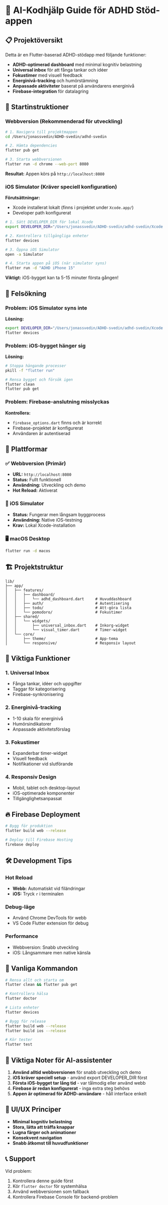 # 🤖 AI-Kodhjälp Guide för ADHD Stöd-appen

## 📋 Projektöversikt

Detta är en Flutter-baserad ADHD-stödapp med följande funktioner:
- **ADHD-optimerad dashboard** med minimal kognitiv belastning
- **Universal inbox** för att fånga tankar och idéer
- **Fokustimer** med visuell feedback
- **Energinivå-tracking** och humörstämning
- **Anpassade aktiviteter** baserat på användarens energinivå
- **Firebase-integration** för datalagring

## 🚀 Startinstruktioner

### Webbversion (Rekommenderad för utveckling)
```bash
# 1. Navigera till projektmappen
cd /Users/jonassvedin/ADHD-svedin/adhd-svedin

# 2. Hämta dependencies
flutter pub get

# 3. Starta webbversionen
flutter run -d chrome --web-port 8080
```

**Resultat:** Appen körs på `http://localhost:8080`

### iOS Simulator (Kräver speciell konfiguration)

**Förutsättningar:**
- Xcode installerat lokalt (finns i projektet under `Xcode.app/`)
- Developer path konfigurerat

```bash
# 1. Sätt DEVELOPER_DIR för lokal Xcode
export DEVELOPER_DIR="/Users/jonassvedin/ADHD-svedin/adhd-svedin/Xcode.app/Contents/Developer"

# 2. Kontrollera tillgängliga enheter
flutter devices

# 3. Öppna iOS Simulator
open -a Simulator

# 4. Starta appen på iOS (när simulator syns)
flutter run -d "ADHD iPhone 15"
```

**Viktigt:** iOS-bygget kan ta 5-15 minuter första gången!

## 🔧 Felsökning

### Problem: iOS Simulator syns inte
**Lösning:**
```bash
export DEVELOPER_DIR="/Users/jonassvedin/ADHD-svedin/adhd-svedin/Xcode.app/Contents/Developer"
flutter devices
```

### Problem: iOS-bygget hänger sig
**Lösning:**
```bash
# Stoppa hängande processer
pkill -f "flutter run"

# Rensa bygget och försök igen
flutter clean
flutter pub get
```

### Problem: Firebase-anslutning misslyckas
**Kontrollera:**
- `firebase_options.dart` finns och är korrekt
- Firebase-projektet är konfigurerat
- Användaren är autentiserad

## 📱 Plattformar

### ✅ Webbversion (Primär)
- **URL:** `http://localhost:8080`
- **Status:** Fullt funktionell
- **Användning:** Utveckling och demo
- **Hot Reload:** Aktiverat

### 📱 iOS Simulator
- **Status:** Fungerar men långsam byggprocess
- **Användning:** Native iOS-testning
- **Krav:** Lokal Xcode-installation

### 🖥️ macOS Desktop
```bash
flutter run -d macos
```

## 🏗️ Projektstruktur

```
lib/
├── app/
│   ├── features/
│   │   ├── dashboard/
│   │   │   └── adhd_dashboard.dart     # Huvuddashboard
│   │   ├── auth/                       # Autentisering
│   │   ├── todo/                       # Att-göra lista
│   │   └── pomodoro/                   # Fokustimer
│   ├── shared/
│   │   └── widgets/
│   │       ├── universal_inbox.dart    # Inkorg-widget
│   │       └── visual_timer.dart       # Timer-widget
│   └── core/
│       ├── theme/                      # App-tema
│       └── responsive/                 # Responsiv layout
```

## 🎯 Viktiga Funktioner

### 1. Universal Inbox
- Fånga tankar, idéer och uppgifter
- Taggar för kategorisering
- Firebase-synkronisering

### 2. Energinivå-tracking
- 1-10 skala för energinivå
- Humörsindikatorer
- Anpassade aktivitetsförslag

### 3. Fokustimer
- Expanderbar timer-widget
- Visuell feedback
- Notifikationer vid slutförande

### 4. Responsiv Design
- Mobil, tablet och desktop-layout
- iOS-optimerade komponenter
- Tillgänglighetsanpassat

## 🔥 Firebase Deployment

```bash
# Bygg för produktion
flutter build web --release

# Deploy till Firebase Hosting
firebase deploy
```

## 🛠️ Development Tips

### Hot Reload
- **Webb:** Automatiskt vid filändringar
- **iOS:** Tryck `r` i terminalen

### Debug-läge
- Använd Chrome DevTools för webb
- VS Code Flutter extension för debug

### Performance
- Webbversion: Snabb utveckling
- iOS: Långsammare men native känsla

## 📝 Vanliga Kommandon

```bash
# Rensa allt och starta om
flutter clean && flutter pub get

# Kontrollera hälsa
flutter doctor

# Lista enheter
flutter devices

# Bygg för release
flutter build web --release
flutter build ios --release

# Kör tester
flutter test
```

## 🚨 Viktiga Noter för AI-assistenter

1. **Använd alltid webbversionen** för snabb utveckling och demo
2. **iOS kräver speciell setup** - använd export DEVELOPER_DIR först
3. **Första iOS-bygget tar lång tid** - var tålmodig eller använd webb
4. **Firebase är redan konfigurerat** - inga extra steg behövs
5. **Appen är optimerad för ADHD-användare** - håll interface enkelt

## 🎨 UI/UX Principer

- **Minimal kognitiv belastning**
- **Stora, lätta att träffa knappar**
- **Lugna färger och animationer**
- **Konsekvent navigation**
- **Snabb åtkomst till huvudfunktioner**

## 📞 Support

Vid problem:
1. Kontrollera denne guide först
2. Kör `flutter doctor` för systemhälsa
3. Använd webbversionen som fallback
4. Kontrollera Firebase Console för backend-problem
